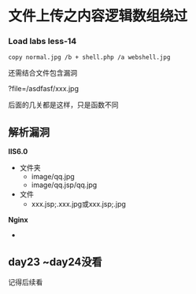 # 文件上传之内容逻辑数组绕过

### Load labs less-14

`copy normal.jpg /b + shell.php /a webshell.jpg`

还需结合文件包含漏洞

?file=/asdfasf/xxx.jpg



后面的几关都是这样，只是函数不同



## 解析漏洞

**IIS6.0**

-   文件夹
    -   image/qq.jpg
    -   image/qq.jsp/qq.jpg
-   文件
    -   xxx.jsp;.xxx.jpg或xxx.jsp;.jpg

**Nginx**

-   



## day23 ~day24没看

记得后续看
















